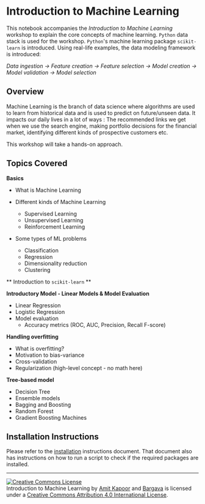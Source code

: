 # Introduction to Machine Learning

 This notebook accompanies the *Introduction to Machine Learning* workshop to explain the core concepts of machine learning. `Python` data stack is used for the workshop. `Python`'s machine learning package `scikit-learn` is introduced. Using real-life examples, the data modeling framework is introduced: 
 
 *Data ingestion -> Feature creation -> Feature selection -> Model creation -> Model validation -> Model selection*
 
 ## Overview
 
 Machine Learning is the branch of data science where algorithms are used to learn from historical data and is used to predict on future/unseen data. It impacts our daily lives in a lot of ways : The recommended links we get when we use the search engine, making portfolio decisions for the financial market, identifying different kinds of prospective customers etc.

This workshop will take a hands-on approach. 

## Topics Covered

**Basics**

* What is Machine Learning

* Different kinds of Machine Learning
    * Supervised Learning
    * Unsupervised Learning
    * Reinforcement Learning



* Some types of ML problems

    * Classification
    * Regression
    * Dimensionality reduction
    * Clustering

** Introduction to `scikit-learn` **

**Introductory Model - Linear Models & Model Evaluation**

* Linear Regression
* Logistic Regression
* Model evaluation 
    * Accuracy metrics (ROC, AUC, Precision, Recall F-score)

**Handling overfitting**

* What is overfitting?
* Motivation to bias-variance
* Cross-validation
* Regularization (high-level concept - no math here) 

**Tree-based model**

* Decision Tree
* Ensemble models
* Bagging and Boosting
* Random Forest
* Gradient Boosting Machines

## Installation Instructions

Please refer to the [installation](https://github.com/rouseguy/intro-to-machine-learning/blob/master/installation.md) instructions document. That document also has instructions on how to run a script to check if the required packages are installed. 

---

<a rel="license" href="http://creativecommons.org/licenses/by/4.0/"><img alt="Creative Commons License" style="border-width:0" src="https://i.creativecommons.org/l/by/4.0/88x31.png" /></a><br /><span xmlns:dct="http://purl.org/dc/terms/" property="dct:title">Introduction to Machine Learning</span> by <a xmlns:cc="http://creativecommons.org/ns#" href="https://twitter.com/amitkaps/" property="cc:attributionName" rel="cc:attributionURL">Amit Kapoor</a> and <a xmlns:cc="http://creativecommons.org/ns#" href="https://twitter.com/bargava/" property="cc:attributionName" rel="cc:attributionURL">Bargava</a> is licensed under a <a rel="license" href="http://creativecommons.org/licenses/by/4.0/">Creative Commons Attribution 4.0 International License</a>.
